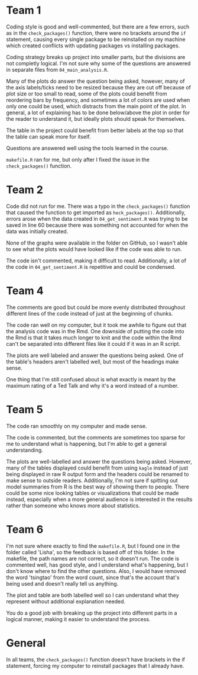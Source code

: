 # Team 1

Coding style is good and well-commented, but there are a few errors, such as in the `check_packages()` function, there were no brackets around the `if` statement, causing every single package to be reinstalled on my machine which created conflicts with updating packages vs installing packages.

Coding strategy breaks up project into smaller parts, but the divisions are not completly logical. I'm not sure why some of the questions are answered in separate files from `04_main_analysis.R`.

Many of the plots do answer the question being asked, however, many of the axis labels/ticks need to be resized because they are cut off because of plot size or too small to read, some of the plots could benefit from reordering bars by frequency, and sometimes a lot of colors are used when only one could be used, which distracts from the main point of the plot. In general, a lot of explaining has to be done below/above the plot in order for the reader to understand it, but ideally plots should speak for themselves.

The table in the project could benefit from better labels at the top so that the table can speak more for itself. 

Questions are answered well using the tools learned in the course.

`makefile.R` ran for me, but only after I fixed the issue in the `check_packages()` function.

# Team 2

Code did not run for me. There was a typo in the `check_packages()` function that caused the function to get imported as `heck_packages()`. Additionally, errors arose when the data created in `04_get_sentiment.R` was trying to be saved in line 60 because there was something not accounted for when the data was initially created.

None of the graphs were available in the folder on GitHub, so I wasn't able to see what the plots would have looked like if the code was able to run. 

The code isn't commented, making it difficult to read. Additionally, a lot of the code in `04_get_sentiment.R` is repetitive and could be condensed.

# Team 4

The comments are good but could be more evenly distributed throughout different lines of the code instead of just at the beginning of chunks.

The code ran well on my computer, but it took me awhile to figure out that the analysis code was in the Rmd. One downside of putting the code into the Rmd is that it takes much longer to knit and the code within the Rmd can't be separated into different files like it could if it was in an R script. 

The plots are well labeled and answer the questions being asked. One of the table's headers aren't labelled well, but most of the headings make sense.

One thing that I'm still confused about is what exactly is meant by the maximum rating of a Ted Talk and why it's a word instead of a number.

# Team 5

The code ran smoothly on my computer and made sense. 

The code is commented, but the comments are sometimes too sparse for me to understand what is happening, but I'm able to get a general understanding. 

The plots are well-labelled and answer the questions being asked. However, many of the tables displayed could benefit from using `kagle` instead of just being displayed in raw R output form and the headers could be renamed to make sense to outside readers. Additionally, I'm not sure if spitting out model summaries from R is the best way of showing them to people. There could be some nice looking tables or visualizations that could be made instead, especially when a more general audience is interested in the results rather than someone who knows more about statistics. 

# Team 6

I'm not sure where exactly to find the `makefile.R`, but I found one in the folder called 'Lisha', so the feedback is based off of this folder. In the makefile, the path names are not correct, so it doesn't run. The code is commented well, has good style, and I understand what's happening, but I don't know where to find the other questions. Also, I would have removed the word 'tsingtao' from the word count, since that's the account that's being used and doesn't really tell us anything.

The plot and table are both labelled well so I can understand what they represent without additional explanation needed. 

You do a good job with breaking up the project into different parts in a logical manner, making it easier to understand the process.

# General

In all teams, the `check_packages()` function doesn't have brackets in the if statement, forcing my computer to reinstall packages that I already have. 
